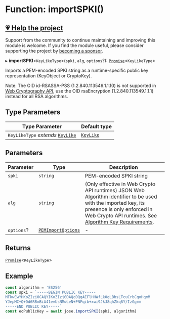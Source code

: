 # Function: importSPKI()

## [💗 Help the project](https://github.com/sponsors/panva)

Support from the community to continue maintaining and improving this module is welcome. If you find the module useful, please consider supporting the project by [becoming a sponsor](https://github.com/sponsors/panva).

▸ **importSPKI**\<`KeyLikeType`\>(`spki`, `alg`, `options`?): [`Promise`](https://developer.mozilla.org/docs/Web/JavaScript/Reference/Global_Objects/Promise)\<`KeyLikeType`\>

Imports a PEM-encoded SPKI string as a runtime-specific public key representation (KeyObject or
CryptoKey).

Note: The OID id-RSASSA-PSS (1.2.840.113549.1.1.10) is not supported in
[Web Cryptography API](https://w3c.github.io/webcrypto/), use the OID rsaEncryption
(1.2.840.113549.1.1.1) instead for all RSA algorithms.

## Type Parameters

| Type Parameter | Default type |
| ------ | ------ |
| `KeyLikeType` *extends* [`KeyLike`](../../../types/type-aliases/KeyLike.md) | [`KeyLike`](../../../types/type-aliases/KeyLike.md) |

## Parameters

| Parameter | Type | Description |
| ------ | ------ | ------ |
| `spki` | `string` | PEM-encoded SPKI string |
| `alg` | `string` | (Only effective in Web Crypto API runtimes) JSON Web Algorithm identifier to be used with the imported key, its presence is only enforced in Web Crypto API runtimes. See [Algorithm Key Requirements](https://github.com/panva/jose/issues/210). |
| `options`? | [`PEMImportOptions`](../interfaces/PEMImportOptions.md) | - |

## Returns

[`Promise`](https://developer.mozilla.org/docs/Web/JavaScript/Reference/Global_Objects/Promise)\<`KeyLikeType`\>

## Example

```js
const algorithm = 'ES256'
const spki = `-----BEGIN PUBLIC KEY-----
MFkwEwYHKoZIzj0CAQYIKoZIzj0DAQcDQgAEFlHHWfLk0gLBbsLTcuCrbCqoHqmM
YJepMC+Q+Dd6RBmBiA41evUsNMwLeN+PNFqib+xwi9JkJ8qhZkq8Y/IzGg==
-----END PUBLIC KEY-----`
const ecPublicKey = await jose.importSPKI(spki, algorithm)
```
